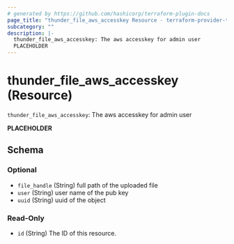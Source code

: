 ```yaml
---
# generated by https://github.com/hashicorp/terraform-plugin-docs
page_title: "thunder_file_aws_accesskey Resource - terraform-provider-thunder"
subcategory: ""
description: |-
  thunder_file_aws_accesskey: The aws accesskey for admin user
  PLACEHOLDER
---
```


# thunder_file_aws_accesskey (Resource)

`thunder_file_aws_accesskey`: The aws accesskey for admin user

__PLACEHOLDER__



<!-- schema generated by tfplugindocs -->
## Schema

### Optional

- `file_handle` (String) full path of the uploaded file
- `user` (String) user name of the pub key
- `uuid` (String) uuid of the object

### Read-Only

- `id` (String) The ID of this resource.



